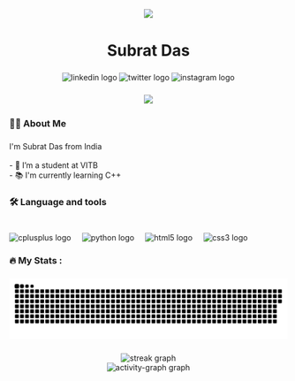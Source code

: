 <div align="center">
  <img height="172" src="https://raw.githubusercontent.com/simon-zerisenay/simon-zerisenay/main/work.gif"  />
</div>

###

<h1 align="center">Subrat Das</h1>

###

<div align="center">
  <img src="https://raw.githubusercontent.com/maurodesouza/profile-readme-generator/master/src/assets/icons/social/linkedin/default.svg" width="51" height="31" alt="linkedin logo"  />
  <img src="https://raw.githubusercontent.com/maurodesouza/profile-readme-generator/master/src/assets/icons/social/twitter/default.svg" width="51" height="31" alt="twitter logo"  />
  <img src="https://raw.githubusercontent.com/maurodesouza/profile-readme-generator/master/src/assets/icons/social/instagram/default.svg" width="51" height="31" alt="instagram logo"  />
</div>

###

<div align="center">
  <img src="https://visitor-badge.laobi.icu/badge?page_id=imsubratdas.imsubratdas&"  />
</div>

###

<h3 align="left">👩‍💻  About Me</h3>

###

<p align="left">I'm Subrat Das from India<br><br>- 🔭 I’m a student at VITB<br>- 📚 I'm currently learning C++</p>

###

<h3 align="left">🛠 Language and tools</h3>

###

<br clear="both">

<div align="left">
  <img src="https://cdn.jsdelivr.net/gh/devicons/devicon/icons/cplusplus/cplusplus-original.svg" height="40" alt="cplusplus logo"  />
  <img width="12" />
  <img src="https://cdn.jsdelivr.net/gh/devicons/devicon/icons/python/python-original.svg" height="40" alt="python logo"  />
  <img width="12" />
  <img src="https://cdn.jsdelivr.net/gh/devicons/devicon/icons/html5/html5-original.svg" height="40" alt="html5 logo"  />
  <img width="12" />
  <img src="https://cdn.jsdelivr.net/gh/devicons/devicon/icons/css3/css3-original.svg" height="40" alt="css3 logo"  />
</div>

###

<h3 align="left">🔥   My Stats :</h3>

###

<img src="https://raw.githubusercontent.com/imsubratdas/imsubratdas/output/snake.svg" alt="Snake animation" />

###

<div align="center">
  <img src="https://streak-stats.demolab.com?user=imsubratdas&locale=en&mode=daily&theme=aura&hide_border=false&border_radius=5&order=3" height="200" alt="streak graph" /> <br>
  <img src="https://github-readme-activity-graph.vercel.app/graph?username=imsubratdas&radius=15&theme=gotham&area=true&order=5" height="300" alt="activity-graph graph"  />
</div>

###
